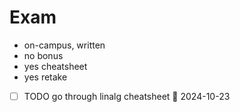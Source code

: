 # Exam

- on-campus, written
- no bonus
- yes cheatsheet
- yes retake


- [ ] TODO go through linalg cheatsheet 📅 2024-10-23 